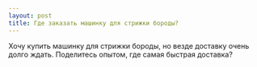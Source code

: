 ```yaml
---
layout: post 
title: Где заказать машинку для стрижки бороды? 
--- 
```

Хочу купить машинку для стрижки бороды, но везде доставку очень долго ждать. Поделитесь опытом, где самая быстрая доставка?